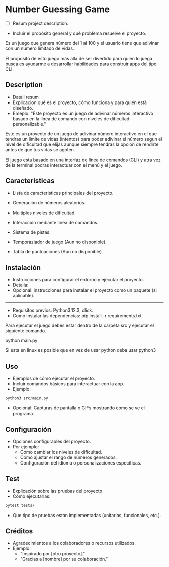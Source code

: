 # Number Guessing Game

- [ ] Resum project description.
- Incluir el propósito general y qué problema resuelve el proyecto.

Es un juego que genera número del 1 al 100 y el usuario tiene que adivinar con
un número limitado de vidas.

El proposito de esto juego más alla de ser divertido para quien lo juega busca
es ayudarme a desarrollar habilidades para construir apps del tipo CLI.

## Description

- Datail resum
- Explicacion qué es el proyecto, cómo funciona y para quién está diseñado.
- Emeplo: "Este proyecto es un juego de adivinar números interactivo basado en
la línea de comando con niveles de dificultad personalizable."

Este es un proyecto de un juego de adivinar número interactivo en el que
tendras un limite de vidas (intentos) para poder adivinar el número segun el
nivel de dificultad que elijas aunque siempre tendras la opción de rendirte
antes de que tus vidas se agoten.

El juego esta basado en una interfaz de línea de comandos (CLI) y atra vez de
la terminal podras interactuar con el menú y el juego.

## Características

- Lista de caracteristicas principales del proyecto.

- Generación de números aleatorios.
- Multiples niveles de dificultad.
- Interacción mediante linea de comandos.
- Sistema de pistas.
- Temporaziador de juego (Aun no disponible).
- Tabla de puntuaciones (Aun no disponible)

## Instalación

- Instrucciones para configurar el entorno y ejecutar el proyecto.
- Detalla:
- Opcional: instrucciones para instalar el proyecto como un paquete (si aplicable).

---

- Requisitos previos: Python3.12.3, click.
- Como instalar las dependencias: pip install -r requirements.txt.

Para ejecutar el juego debes estar dentro de la carpeta src y ejecutar el
siguiente comando.

python main.py

Si esta en linux es posible que en vez de usar python deba usar python3

## Uso

- Ejemplos de cómo ejecutar el proyecto.
- Incluir comandos básicos para interactuar con la app.
- Ejemplo:

```python
python3 src/main.py
```

- Opcional: Capturas de pantalla o GIFs mostrando cómo se ve el programa.

## Configuración

- Opciones configurables del proyecto.
- Por ejemplo:
    - Cómo cambiar los niveles de dificultad.
    - Cómo ajustar el rango de números generados.
    - Configuración del idioma o personalizaciones específicas.

## Test

- Explicación sobre las pruebas del proyecto
- Cómo ejecutarlas:

```bash
pytest tests/
```

- Que tipo de pruebas están implementadas (unitarias, funcionales, etc.).

## Créditos

- Agradecimientos a los colaboradores o recursos utilizados.
- Ejemplo:
    - "Inspirado por [otro proyecto]."
    - "Gracias a [nombre] por su colaboración."
